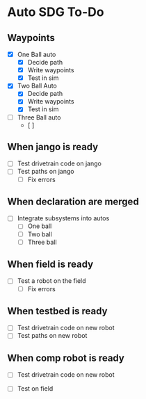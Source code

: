 
# Auto SDG To-Do

## Waypoints
- [x] One Ball auto
  - [x] Decide path
  - [x] Write waypoints
  - [x] Test in sim
- [x] Two Ball Auto
  - [x] Decide path
  - [x] Write waypoints
  - [x] Test in sim
- [ ] Three Ball auto
  - [ ] 

## When jango is ready
- [ ] Test drivetrain code on jango
- [ ] Test paths on jango
  - [ ] Fix errors

## When declaration are merged
- [ ] Integrate subsystems into autos
  - [ ] One ball
  - [ ] Two ball
  - [ ] Three ball

## When field is ready
- [ ] Test a robot on the field
  - [ ] Fix errors

## When testbed is ready
- [ ] Test drivetrain code on new robot
- [ ] Test paths on new robot

## When comp robot is ready
- [ ] Test drivetrain code on new robot

- [ ] Test on field